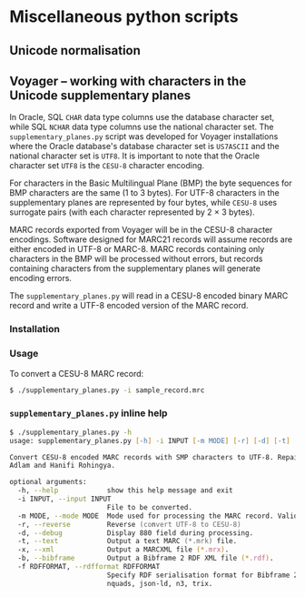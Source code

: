 # Miscellaneous python scripts

## Unicode normalisation

## Voyager &ndash; working with characters in the Unicode supplementary planes

In Oracle, SQL `CHAR` data type columns use the database character set, while SQL `NCHAR` data type columns use the national character set. The `supplementary_planes.py` script was developed for Voyager installations where the Oracle database's database character set is `US7ASCII` and the national character set is `UTF8`. It is important to note that the Oracle character set `UTF8` is the `CESU-8` character encoding.

For characters in the Basic Multilingual Plane (BMP) the byte sequences for BMP characters are the same (1 to 3 bytes). For UTF-8 characters in the supplementary planes are represented by four bytes, while `CESU-8` uses surrogate pairs (with each character represented by 2 × 3 bytes).

MARC records exported from Voyager will be in the CESU-8 character encodings. Software designed for MARC21 records will assume records are either encoded in UTF-8 or MARC-8. MARC records containing only characters in the BMP will be processed without errors, but records containing characters from the supplementary planes will generate encoding errors.

The `supplementary_planes.py` will read in a CESU-8 encoded binary MARC record and write a UTF-8 encoded version of the MARC record.

### Installation

### Usage

To convert a CESU-8 MARC record:

```sh
$ ./supplementary_planes.py -i sample_record.mrc
```
### `supplementary_planes.py` inline help

```zsh
$ ./supplementary_planes.py -h
usage: supplementary_planes.py [-h] -i INPUT [-m MODE] [-r] [-d] [-t] [-x] [-b] [-f RDFFORMAT]

Convert CESU-8 encoded MARC records with SMP characters to UTF-8. Repair and convert MARC-8 records with
Adlam and Hanifi Rohingya.

optional arguments:
  -h, --help            show this help message and exit
  -i INPUT, --input INPUT
                        File to be converted.
  -m MODE, --mode MODE  Mode used for processing the MARC record. Valid values: cesu-8, marc-8
  -r, --reverse         Reverse (convert UTF-8 to CESU-8)
  -d, --debug           Display 880 field during processing.
  -t, --text            Output a text MARC (*.mrk) file.
  -x, --xml             Output a MARCXML file (*.mrx).
  -b, --bibframe        Output a Bibframe 2 RDF XML file (*.rdf).
  -f RDFFORMAT, --rdfformat RDFFORMAT
                        Specify RDF serialisation format for Bibframe 2 file. Valid values: turtle, nt,
                        nquads, json-ld, n3, trix.
````
